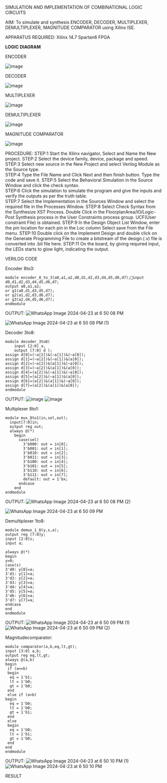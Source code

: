 SIMULATION AND IMPLEMENTATION OF  COMBINATIONAL LOGIC CIRCUITS

AIM: 
 To simulate and synthesis ENCODER, DECODER, MULTIPLEXER, DEMULTIPLEXER, MAGNITUDE COMPARATOR using Xilinx ISE.

APPARATUS REQUIRED:
Xilinx 14.7
Spartan6 FPGA

**LOGIC DIAGRAM**

ENCODER

![image](https://github.com/navaneethans/VLSI-LAB-EXP-2/assets/6987778/3cd1f95e-7531-4cad-9154-fdd397ac439e)


DECODER

![image](https://github.com/navaneethans/VLSI-LAB-EXP-2/assets/6987778/45a5e6cf-bbe0-4fd5-ac84-e5ad4477483b)


MULTIPLEXER

![image](https://github.com/navaneethans/VLSI-LAB-EXP-2/assets/6987778/427f75b2-8e67-44b9-ac45-a66651787436)


DEMULTIPLEXER

![image](https://github.com/navaneethans/VLSI-LAB-EXP-2/assets/6987778/1c45a7fc-08ac-4f76-87f2-c084e7150557)


MAGNITUDE COMPARATOR

![image](https://github.com/navaneethans/VLSI-LAB-EXP-2/assets/6987778/b2fe7a05-6bf7-4dcb-8f5d-28abbf7ea8c2)


  
PROCEDURE:
STEP:1  Start  the Xilinx navigator, Select and Name the New project.
STEP:2  Select the device family, device, package and speed.       
STEP:3  Select new source in the New Project and select Verilog Module as the Source type.                       
STEP:4  Type the File Name and Click Next and then finish button. Type the code and save it.
STEP:5  Select the Behavioral Simulation in the Source Window and click the check syntax.                       
STEP:6  Click the simulation to simulate the program and  give the inputs and verify the outputs as per the truth table.               
STEP:7  Select the Implementation in the Sources Window and select the required file in the Processes Window.
STEP:8  Select Check Syntax from the Synthesize  XST Process. Double Click in the  FloorplanArea/IO/Logic-Post Synthesis process in the User Constraints process group. UCF(User constraint File) is obtained. 
STEP:9  In the Design Object List Window, enter the pin location for each pin in the Loc column Select save from the File menu.
STEP:10 Double click on the Implement Design and double click on the Generate Programming File to create a bitstream of the design.(.v) file is converted into .bit file here.
STEP:11  On the board, by giving required input, the LEDs starts to glow light, indicating the output.

VERILOG CODE


Encoder 8to3:
~~~
module encoder_8_to_3(a0,a1,a2,d0,d1,d2,d3,d4,d5,d6,d7);input d0,d1,d2,d3,d4,d5,d6,d7;
output a0,a1,a2;
or g1(a0,d1,d3,d5,d7);
or g2(a1,d2,d3,d6,d7);
or g3(a2,d4,d5,d6,d7);
endmodule
~~~
OUTPUT:
![WhatsApp Image 2024-04-23 at 6 50 08 PM](https://github.com/Kirthana-2004/VLSI-LAB-EXP-2/assets/144320880/833b6baa-41b0-44fc-8bc7-035b6e19b9c0)

![WhatsApp Image 2024-04-23 at 6 50 08 PM (1)](https://github.com/Kirthana-2004/VLSI-LAB-EXP-2/assets/144320880/4bb7c3e1-5dc6-44be-81fb-5a48f96806f0)

Decoder 3to8:

~~~
module decoder_3to8(
    input [2:0] a,
    output [7:0] d );
assign d[0]=(~a[2])&(~a[1])&(~a[0]);
assign d[1]=(~a[2])&(~a[1])&(a[0]);
assign d[2]=(~a[2])&(a[1])&(~a[0]);
assign d[3]=(~a[2])&(a[1])&(a[0]);
assign d[4]=(a[2])&(~a[1])&(~a[0]);
assign d[5]=(a[2])&(~a[1])&(a[0]);
assign d[6]=(a[2])&(a[1])&(~a[0]);
assign d[7]=(a[2])&(a[1])&(a[0]);
endmodule
~~~
OUTPUT:
![image](https://github.com/Kirthana-2004/VLSI-LAB-EXP-2/assets/144320880/47c9326c-3119-4d4b-b67d-98718b2805fe)
![image](https://github.com/Kirthana-2004/VLSI-LAB-EXP-2/assets/144320880/a6a2fbd0-0af9-4766-8003-c065071727f7)

Multiplexer 8to1:
~~~
module mux_8to1(in,sel,out);
  input[7:0]in;
  output reg out;
  always @(*)
    begin
      case(sel)
        3'b000: out = in[0];
        3'b001: out = in[1];
        3'b010: out = in[2];
        3'b011: out = in[3];
        3'b100: out = in[4];
        3'b101: out = in[5];
        3'b110: out = in[6];
        3'b111: out = in[7];
        default: out = 1'bx;
      endcase
    end
endmodule
~~~
OUTPUT:
![WhatsApp Image 2024-04-23 at 6 50 08 PM (2)](https://github.com/Kirthana-2004/VLSI-LAB-EXP-2/assets/144320880/3bfc3d5d-5daf-41cf-9950-7171fe8d0cff)

![WhatsApp Image 2024-04-23 at 6 50 09 PM](https://github.com/Kirthana-2004/VLSI-LAB-EXP-2/assets/144320880/74df8f11-9703-4b33-bd37-ba9bcbaa7751)

Demultiplexer 1to8:

~~~
module demux_1_8(y,s,a);
output reg [7:0]y;
input [2:0]s;
input a;

always @(*)
begin 
y=0;
case(s)
3'd0: y[0]=a;
3'd1: y[1]=a;
3'd2: y[2]=a;
3'd3: y[3]=a;
3'd4: y[4]=a;
3'd5: y[5]=a;
3'd6: y[6]=a;
3'd7: y[7]=a;
endcase
end
endmodule
~~~
OUTPUT:
![WhatsApp Image 2024-04-23 at 6 50 09 PM (1)](https://github.com/Kirthana-2004/VLSI-LAB-EXP-2/assets/144320880/bef98284-cdbd-4c09-bb8d-61ba5396a467)
![WhatsApp Image 2024-04-23 at 6 50 09 PM (2)](https://github.com/Kirthana-2004/VLSI-LAB-EXP-2/assets/144320880/e751b980-b1a3-43f0-ac4a-6b8ed49f8e21)

Magnitudecomparator:
~~~
module comparator(a,b,eq,lt,gt);
input [3:0] a,b;
output reg eq,lt,gt;
always @(a,b)
begin
 if (a==b)
 begin
  eq = 1'b1;
  lt = 1'b0;
  gt = 1'b0;
 end
 else if (a>b)
begin
  eq = 1'b0;
  lt = 1'b0;
  gt = 1'b1;
 end
 else
 begin
  eq = 1'b0;
  lt = 1'b1;
  gt = 1'b0;
 end
end 
endmodule
~~~
OUTPUT:
![WhatsApp Image 2024-04-23 at 6 50 10 PM (1)](https://github.com/Kirthana-2004/VLSI-LAB-EXP-2/assets/144320880/49ceb93e-8860-4596-a145-16bf3987cc1c)
![WhatsApp Image 2024-04-23 at 6 50 10 PM](https://github.com/Kirthana-2004/VLSI-LAB-EXP-2/assets/144320880/623e02c5-2f9f-4c9f-84cc-7ed5aa80054d)

RESULT



